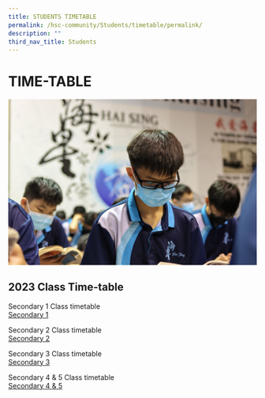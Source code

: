 ```yaml
---
title: STUDENTS TIMETABLE
permalink: /hsc-community/Students/timetable/permalink/
description: ""
third_nav_title: Students
---
```

TIME-TABLE
==========

![](/images/timetable.jpeg)

2023 Class Time-table
---------------------

Secondary 1 Class timetable   
[Secondary 1](/files/sec1.pdf)

Secondary 2 Class timetable   
[Secondary 2](/files/sec2.pdf)

Secondary 3 Class timetable   
[Secondary 3](/files/sec3.pdf)

Secondary 4 & 5 Class timetable   
[Secondary 4 & 5](/files/sec45.pdf)